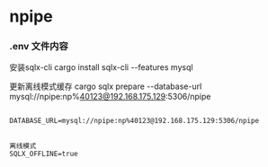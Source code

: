 # npipe







### .env 文件内容

安装sqlx-cli
cargo install sqlx-cli --features mysql

更新离线模式缓存
cargo sqlx prepare --database-url mysql://npipe:np%40123@192.168.175.129:5306/npipe

```

DATABASE_URL=mysql://npipe:np%40123@192.168.175.129:5306/npipe


离线模式
SQLX_OFFLINE=true

```

